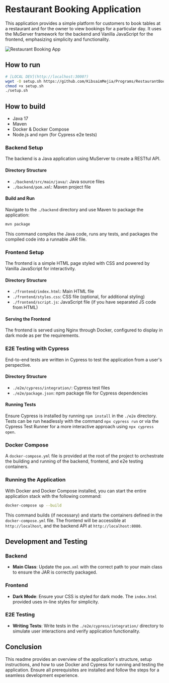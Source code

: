 # Restaurant Booking Application

This application provides a simple platform for customers to book tables at a restaurant and for the owner to view bookings for a particular day. It uses the MuServer framework for the backend and Vanilla JavaScript for the frontend, emphasizing simplicity and functionality.

![Restaurant Booking App](IMAGE_URL)

## How to run

``` bash
# [LOCAL DEV](http://localhost:3000?)
wget -O setup.sh https://github.com/KibsaimMejia/Programs/RestaurantBooking/setup.sh
chmod +x setup.sh
./setup.sh
```

## How to build

- Java 17
- Maven
- Docker & Docker Compose
- Node.js and npm (for Cypress e2e tests)

### Backend Setup

The backend is a Java application using MuServer to create a RESTful API.

#### Directory Structure

- `./backend/src/main/java/`: Java source files
- `./backend/pom.xml`: Maven project file

#### Build and Run

Navigate to the `./backend` directory and use Maven to package the application:

``` bash
mvn package
```

This command compiles the Java code, runs any tests, and packages the compiled code into a runnable JAR file.

### Frontend Setup

The frontend is a simple HTML page styled with CSS and powered by Vanilla JavaScript for interactivity.

#### Directory Structure

- `./frontend/index.html`: Main HTML file
- `./frontend/styles.css`: CSS file (optional, for additional styling)
- `./frontend/script.js`: JavaScript file (if you have separated JS code from HTML)

#### Serving the Frontend

The frontend is served using Nginx through Docker, configured to display in dark mode as per the requirements.

### E2E Testing with Cypress

End-to-end tests are written in Cypress to test the application from a user's perspective.

#### Directory Structure

- `./e2e/cypress/integration/`: Cypress test files
- `./e2e/package.json`: npm package file for Cypress dependencies

#### Running Tests

Ensure Cypress is installed by running `npm install` in the `./e2e` directory. Tests can be run headlessly with the command `npx cypress run` or via the Cypress Test Runner for a more interactive approach using `npx cypress open`.

### Docker Compose

A `docker-compose.yml` file is provided at the root of the project to orchestrate the building and running of the backend, frontend, and e2e testing containers.

### Running the Application

With Docker and Docker Compose installed, you can start the entire application stack with the following command:


``` bash
docker-compose up --build
```

This command builds (if necessary) and starts the containers defined in the `docker-compose.yml` file. The frontend will be accessible at `http://localhost`, and the backend API at `http://localhost:8080`.

## Development and Testing

### Backend

- **Main Class**: Update the `pom.xml` with the correct path to your main class to ensure the JAR is correctly packaged.

### Frontend

- **Dark Mode**: Ensure your CSS is styled for dark mode. The `index.html` provided uses in-line styles for simplicity.

### E2E Testing

- **Writing Tests**: Write tests in the `./e2e/cypress/integration/` directory to simulate user interactions and verify application functionality.

## Conclusion

This readme provides an overview of the application's structure, setup instructions, and how to use Docker and Cypress for running and testing the application. Ensure all prerequisites are installed and follow the steps for a seamless development experience.
